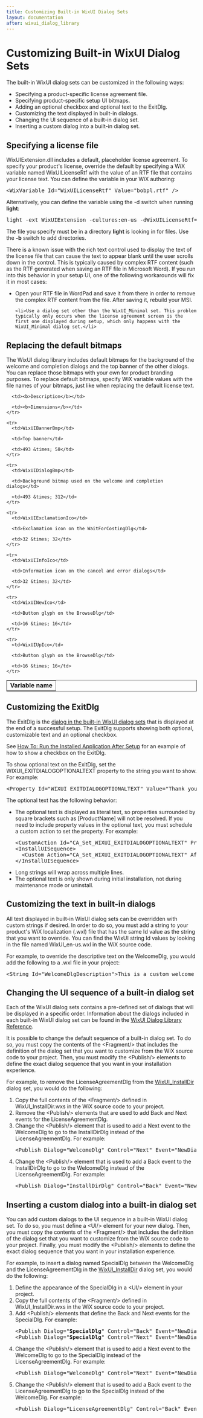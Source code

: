 ```yaml
---
title: Customizing Built-in WixUI Dialog Sets
layout: documentation
after: wixui_dialog_library
---
```


  <h1>Customizing Built-in WixUI Dialog Sets</h1>

  <p>The built-in WixUI dialog sets can be customized in the following ways:</p>
  <ul>
    <li>Specifying a product-specific license agreement file.</li>
    <li>Specifying product-specific setup UI bitmaps.</li>
    <li>Adding an optional checkbox and optional text to the ExitDlg.</li>
    <li>Customizing the text displayed in built-in dialogs.</li>
    <li>Changing the UI sequence of a built-in dialog set.</li>
    <li>Inserting a custom dialog into a built-in dialog set.</li>
  </ul>

  <h2>Specifying a license file</h2>

  <p>WixUIExtension.dll includes a default, placeholder license agreement. To specify your product's license, override the default by specifying a WiX variable named WixUILicenseRtf with the value of an RTF file that contains your license text. You can define the variable in your WiX authoring:</p>
<pre>
&lt;WixVariable Id="WixUILicenseRtf" Value="bobpl.rtf" /&gt;
</pre>

  <p>Alternatively, you can define the variable using the -d switch when running <b>light</b>:</p>
<pre>
light -ext WixUIExtension -cultures:en-us -dWixUILicenseRtf=bobpl.rtf Product.wixobj -out Product.msi
</pre>

  <p>The file you specify must be in a directory <b>light</b> is looking in for files. Use the <b>-b</b> switch to add directories.</p>

  <p>There is a known issue with the rich text control used to display the text of the license file that can cause the text to appear blank until the user scrolls down in the control. This is typically caused by complex RTF content (such as the RTF generated when saving an RTF file in Microsoft Word). If you run into this behavior in your setup UI, one of the following workarounds will fix it in most cases:</p>

  <ul>
    <li>Open your RTF file in WordPad and save it from there in order to remove the complex RTF content from the file. After saving it, rebuild your MSI.</li>

    <li>Use a dialog set other than the WixUI_Minimal set. This problem typically only occurs when the license agreement screen is the first one displayed during setup, which only happens with the WixUI_Minimal dialog set.</li>
  </ul>

  <h2>Replacing the default bitmaps</h2>

  <p>The WixUI dialog library includes default bitmaps for the background of the welcome and completion dialogs and the top banner of the other dialogs. You can replace those bitmaps with your own for product branding purposes. To replace default bitmaps, specify WiX variable values with the file names of your bitmaps, just like when replacing the default license text.</p>

  <table border="1" cellspacing="0" cellpadding="4" id="table1">
    <tr>
      <td><b>Variable name</b></td>

      <td><b>Description</b></td>

      <td><b>Dimensions</b></td>
    </tr>

    <tr>
      <td>WixUIBannerBmp</td>

      <td>Top banner</td>

      <td>493 &times; 58</td>
    </tr>

    <tr>
      <td>WixUIDialogBmp</td>

      <td>Background bitmap used on the welcome and completion dialogs</td>

      <td>493 &times; 312</td>
    </tr>

    <tr>
      <td>WixUIExclamationIco</td>

      <td>Exclamation icon on the WaitForCostingDlg</td>

      <td>32 &times; 32</td>
    </tr>

    <tr>
      <td>WixUIInfoIco</td>

      <td>Information icon on the cancel and error dialogs</td>

      <td>32 &times; 32</td>
    </tr>

    <tr>
      <td>WixUINewIco</td>

      <td>Button glyph on the BrowseDlg</td>

      <td>16 &times; 16</td>
    </tr>

    <tr>
      <td>WixUIUpIco</td>

      <td>Button glyph on the BrowseDlg</td>

      <td>16 &times; 16</td>
    </tr>
  </table>

  <h2>Customizing the ExitDlg</h2>

  <p>The ExitDlg is the <a href="WixUI_dialogs.htm">dialog in the built-in WixUI dialog sets</a> that is displayed at the end of a successful setup. The ExitDlg supports showing both optional, customizable text and an optional checkbox.</p>
  <p>See <a href="run_program_after_install.htm">How To: Run the Installed Application After Setup</a> for an example of how to show a checkbox on the ExitDlg.</p>
  <p>To show optional text on the ExitDlg, set the WIXUI_EXITDIALOGOPTIONALTEXT property to the string you want to show. For example:</p>
<pre>
&lt;Property Id="WIXUI_EXITDIALOGOPTIONALTEXT" Value="Thank you for installing this product." /&gt;
</pre>
  <p>The optional text has the following behavior:</p>
  <ul>
    <li>The optional text is displayed as literal text, so properties surrounded by square brackets such as [ProductName] will not be resolved. If you need to include property values in the optional text, you must schedule a custom action to set the property. For example:
<pre>
&lt;CustomAction Id="CA_Set_WIXUI_EXITDIALOGOPTIONALTEXT" Property="WIXUI_EXITDIALOGOPTIONALTEXT" Value="Thank you for installing [ProductName]."/&gt;
&lt;InstallUISequence&gt;
  &lt;Custom Action="CA_Set_WIXUI_EXITDIALOGOPTIONALTEXT" After="FindRelatedProducts"&gt;NOT Installed&lt;/Custom&gt;
&lt;/InstallUISequence&gt;
</pre>
    </li>
    <li>Long strings will wrap across multiple lines.</li>
    <li>The optional text is only shown during initial installation, not during maintenance mode or uninstall.</li>
  </ul>

  <h2>Customizing the text in built-in dialogs</h2>

  <p>All text displayed in built-in WixUI dialog sets can be overridden with custom strings if desired. In order to do so, you must add a string to your product's WiX localization (.wxl) file that has the same Id value as the string that you want to override. You can find the WixUI string Id values by looking in the file named WixUI_en-us.wxl in the WiX source code.</p>
  <p>For example, to override the descriptive text on the WelcomeDlg, you would add the following to a .wxl file in your project:</p>
<pre>
&lt;String Id="WelcomeDlgDescription"&gt;This is a custom welcome message. Click Next to continue or Cancel to exit.&lt;/String&gt;
</pre>

  <h2>Changing the UI sequence of a built-in dialog set</h2>

  <p>Each of the WixUI dialog sets contains a pre-defined set of dialogs that will be displayed in a specific order. Information about the dialogs included in each built-in WixUI dialog set can be found in the <a href="WixUI_dialog_reference_toc.htm">WixUI Dialog Library Reference</a>.</p>

  <p>It is possible to change the default sequence of a built-in dialog set. To do so, you must copy the contents of the &lt;Fragment/&gt; that includes the definition of the dialog set that you want to customize from the WiX source code to your project. Then, you must modify the &lt;Publish/&gt; elements to define the exact dialog sequence that you want in your installation experience.</p>

  <p>For example, to remove the LicenseAgreementDlg from the <a href="WixUI_installdir.htm">WixUI_InstallDir</a> dialog set, you would do the following:</p>

  <ol>
    <li>Copy the full contents of the &lt;Fragment/&gt; defined in WixUI_InstallDir.wxs in the WiX source code to your project.</li>
    <li>Remove the &lt;Publish/&gt; elements that are used to add Back and Next events for the LicenseAgreementDlg.</li>
    <li>Change the &lt;Publish/&gt; element that is used to add a Next event to the WelcomeDlg to go to the InstallDirDlg instead of the LicenseAgreementDlg. For example:
<pre>
&lt;Publish Dialog="WelcomeDlg" Control="Next" Event="NewDialog" Value="<b>InstallDirDlg</b>"&gt;1&lt;/Publish&gt;
</pre>
    </li>
    <li>Change the &lt;Publish/&gt; element that is used to add a Back event to the InstallDirDlg to go to the WelcomeDlg instead of the LicenseAgreementDlg. For example:
<pre>
&lt;Publish Dialog="InstallDirDlg" Control="Back" Event="NewDialog" Value="<b>WelcomeDlg</b>"&gt;1&lt;/Publish&gt;
</pre>
    </li>
  </ol>

  <h2>Inserting a custom dialog into a built-in dialog set</h2>

  <p>You can add custom dialogs to the UI sequence in a built-in WixUI dialog set. To do so, you must define a &lt;UI/&gt; element for your new dialog. Then, you must copy the contents of the &lt;Fragment/&gt; that includes the definition of the dialog set that you want to customize from the WiX source code to your project. Finally, you must modify the &lt;Publish/&gt; elements to define the exact dialog sequence that you want in your installation experience.</p>

  <p>For example, to insert a dialog named SpecialDlg between the WelcomeDlg and the LicenseAgreementDlg in the <a href="WixUI_installdir.htm">WixUI_InstallDir</a> dialog set, you would do the following:</p>

  <ol>
    <li>Define the appearance of the SpecialDlg in a &lt;UI/&gt; element in your project.</li>
    <li>Copy the full contents of the &lt;Fragment/&gt; defined in WixUI_InstallDir.wxs in the WiX source code to your project.</li>
    <li>Add &lt;Publish/&gt; elements that define the Back and Next events for the SpecialDlg. For example:
<pre>
&lt;Publish Dialog="<b>SpecialDlg</b>" Control="Back" Event="NewDialog" Value="WelcomeDlg"&gt;1&lt;/Publish&gt;
&lt;Publish Dialog="<b>SpecialDlg</b>" Control="Next" Event="NewDialog" Value="LicenseAgreementDlg"&gt;1&lt;/Publish&gt;
</pre>
    </li>
    <li>Change the &lt;Publish/&gt; element that is used to add a Next event to the WelcomeDlg to go to the SpecialDlg instead of the LicenseAgreementDlg. For example:
<pre>
&lt;Publish Dialog="WelcomeDlg" Control="Next" Event="NewDialog" Value="<b>SpecialDlg</b>"&gt;1&lt;/Publish&gt;
</pre>
    </li>
    <li>Change the &lt;Publish/&gt; element that is used to add a Back event to the LicenseAgreementDlg to go to the SpecialDlg instead of the WelcomeDlg. For example:
<pre>
&lt;Publish Dialog="LicenseAgreementDlg" Control="Back" Event="NewDialog" Value="<b>SpecialDlg</b>"&gt;1&lt;/Publish&gt;
</pre>
    </li>
  </ol>
